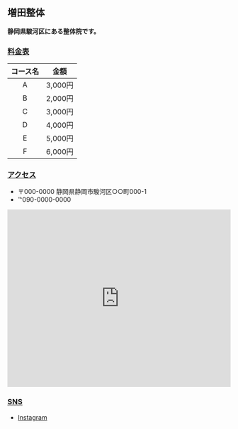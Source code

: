 <!-- Style Sheet -->
<link href="https://raw.githubusercontent.com/simonlc/Markdown-CSS/master/markdown.css" rel="stylesheet">
<link href="./style.css" rel="stylesheet">

<!-- Markdown -->
## 増田整体

**静岡県駿河区にある整体院です。**

### <u>料金表</u>

| コース名 | 金額 |
| :---: | :---: |
| A | 3,000円 |
| B | 2,000円 |
| C | 3,000円 |
| D | 4,000円 |
| E | 5,000円 |
| F | 6,000円 |

### <u>アクセス</u>

* 〒000-0000 静岡県静岡市駿河区○○町000-1
* ℡090-0000-0000
<section id="GoogleMap"><iframe src="https://www.google.com/maps/embed?pb=!1m18!1m12!1m3!1d3269.806502826068!2d138.38987321523922!3d34.96145818036826!2m3!1f0!2f0!3f0!3m2!1i1024!2i768!4f13.1!3m3!1m2!1s0x601a49e71d64e443%3A0x799ddefe65190363!2z44CSNDIyLTgwNjMg6Z2Z5bKh55yM6Z2Z5bKh5biC6ae_5rKz5Yy66aas5riV77yU5LiB55uu77yV4oiS77yS77yR!5e0!3m2!1sja!2sjp!4v1460596239638" width="100%" height="400" frameborder="0" style="border:0" allowfullscreen></iframe></section>

### <u>SNS</u>

* [Instagram](#)

